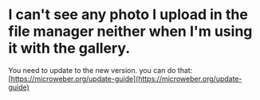 # I can't see any photo I upload in the file manager neither when I'm using it with the gallery.

You need to update to the new version. you can do that: [https://microweber.org/update-guide](https://microweber.org/update-guide)

